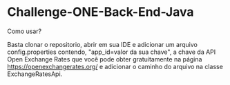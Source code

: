 # Challenge-ONE-Back-End-Java

Como usar?

Basta clonar o repositorio, abrir em sua IDE e adicionar um arquivo config.properties contendo, "app_id=valor da sua chave", a chave da API Open Exchange Rates que você pode obter gratuitamente na página https://openexchangerates.org/ e adicionar o caminho do arquivo na classe ExchangeRatesApi.